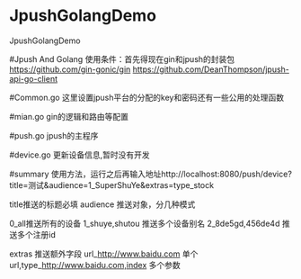 # JpushGolangDemo
JpushGolangDemo


#Jpush And Golang
使用条件：首先得现在gin和jpush的封装包
https://github.com/gin-gonic/gin
https://github.com/DeanThompson/jpush-api-go-client

#Common.go
这里设置jpush平台的分配的key和密码还有一些公用的处理函数

#mian.go
gin的逻辑和路由等配置

#push.go
jpush的主程序

#device.go
更新设备信息,暂时没有开发

#summary
使用方法，运行之后再输入地址http://localhost:8080/push/device?title=测试&audience=1_SuperShuYe&extras=type_stock

title推送的标题必填
audience 推送对象，分几种模式

0_all推送所有的设备
1_shuye,shutou 推送多个设备别名
2_8de5gd,456de4d 推送多个注册id

extras 推送额外字段
url_http://www.baidu.com 单个
url,type_http://www.baidu.com,index 多个参数

